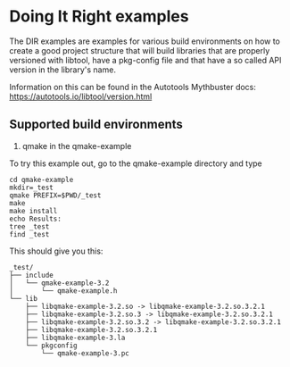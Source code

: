 # Doing It Right examples

The DIR examples are examples for various build environments on how
to create a good project structure that will build libraries that
are properly versioned with libtool, have a pkg-config file and that
have a so called API version in the library's name.

Information on this can be found in the Autotools Mythbuster docs:
https://autotools.io/libtool/version.html

## Supported build environments

1. qmake in the qmake-example

To try this example out, go to the qmake-example directory and type

    cd qmake-example
    mkdir=_test
    qmake PREFIX=$PWD/_test
    make
    make install
    echo Results:
    tree _test
    find _test

This should give you this:

    _test/
    ├── include
    │   └── qmake-example-3.2
    │       └── qmake-example.h
    └── lib
        ├── libqmake-example-3.2.so -> libqmake-example-3.2.so.3.2.1
        ├── libqmake-example-3.2.so.3 -> libqmake-example-3.2.so.3.2.1
        ├── libqmake-example-3.2.so.3.2 -> libqmake-example-3.2.so.3.2.1
        ├── libqmake-example-3.2.so.3.2.1
        ├── libqmake-example-3.la
        └── pkgconfig
            └── qmake-example-3.pc


